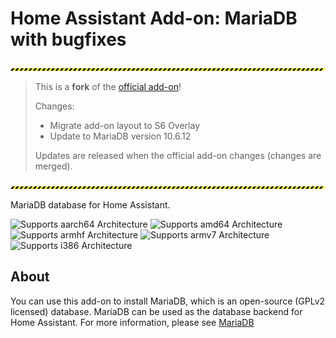 # Home Assistant Add-on: MariaDB with bugfixes

![Warning][warning_stripe]

> This is a **fork** of the [official add-on][official_addon]!
>
> Changes:
>   - Migrate add-on layout to S6 Overlay
>   - Update to MariaDB version 10.6.12
>
> Updates are released when the official add-on changes (changes are merged).

![Warning][warning_stripe]

MariaDB database for Home Assistant.

![Supports aarch64 Architecture][aarch64-shield] ![Supports amd64 Architecture][amd64-shield] ![Supports armhf Architecture][armhf-shield] ![Supports armv7 Architecture][armv7-shield] ![Supports i386 Architecture][i386-shield]

## About

You can use this add-on to install MariaDB, which is an open-source (GPLv2 licensed) database.  MariaDB can be used as the database backend for Home Assistant. For more information, please see [MariaDB][mariadb]

[aarch64-shield]: https://img.shields.io/badge/aarch64-yes-green.svg
[amd64-shield]: https://img.shields.io/badge/amd64-yes-green.svg
[armhf-shield]: https://img.shields.io/badge/armhf-yes-green.svg
[armv7-shield]: https://img.shields.io/badge/armv7-yes-green.svg
[mariadb]: https://mariadb.com
[i386-shield]: https://img.shields.io/badge/i386-yes-green.svg
[warning_stripe]: https://github.com/lmagyar/homeassistant-addon-mariadb/raw/master/images/warning_stripe_wide.png
[official_addon]: https://github.com/home-assistant/addons/tree/master/mariadb
